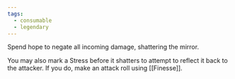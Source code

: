 ```yaml
---
tags:
  - consumable
  - legendary
---
```

Spend hope to negate all incoming damage, shattering the mirror. 

You may also mark a Stress before it shatters to attempt to reflect it back to the attacker. If you do, make an attack roll using [[Finesse]].